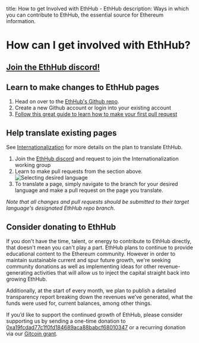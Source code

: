 title: How to get Involved with EthHub - EthHub
description: Ways in which you can contribute to EthHub, the essential source for Ethereum information.

# How can I get involved with EthHub?

## [Join the EthHub discord!](https://discord.gg/Svn8nJh)


## Learn to make changes to EthHub pages
1. Head on over to the [EthHub's Github repo](https://github.com/ethhub-io/ethhub).
2. Create a new Github account or login into your existing account
3. [Follow this great guide to learn how to make your first pull request](https://www.youtube.com/watch?v=YTbRzhQju4c&t=1s)

## Help translate existing pages
See [Internationalization](https://github.com/ethhub-io/ethhub/blob/master/other/internationalization.md) for more details on the plan to translate EthHub.

1. Join the [EthHub discord](https://discord.gg/Svn8nJh) and request to join the Internationalization working group
2. Learn to make pull requests from the section above.
![Selecting desired language](https://i.imgur.com/HgQ70ce.png)
3. To translate a page, simply navigate to the branch for your desired language and make a pull request on the page you translate.

*Note that all changes and pull requests should be submitted to their target language's designated EthHub repo branch.*


## Consider donating to EthHub
If you don't have the time, talent, or energy to contribute to EthHub directly, that doesn't mean you can't play a part. EthHub plans to continue to provide educational content to the Ethereum community. However in order to maintain sustainable current and spur future growth, we're seeking community donations as well as implementing ideas for other revenue-generating activities that will allow us to inject the capital straight back into growing EthHub. 

Additionally, at the start of every month, we plan to publish a detailed transparency report breaking down the revenues we’ve generated, what the funds were used for, current balances, among other things.

If you’d like to support the continued growth of EthHub, please consider supporting us by sending a one-time donation to [0xa19fcdad77c1f0fd184689aca88babcf68010347](https://etherscan.io/address/0xa19fcdad77c1f0fd184689aca88babcf68010347) or a recurring donation via our [Gitcoin grant](https://gitcoin.co/grants/40/ethhub).
